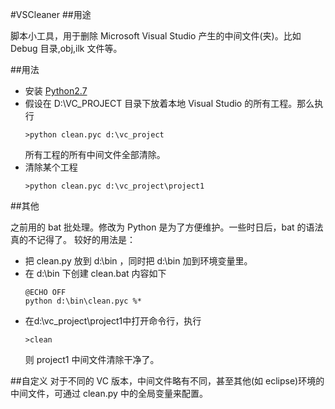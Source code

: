 #VSCleaner
##用途

脚本小工具，用于删除 Microsoft Visual Studio 产生的中间文件(夹)。比如 Debug 目录,obj,ilk 文件等。
  
##用法
* 安装 [Python2.7](http://www.python.org)
* 假设在 D:\VC_PROJECT 目录下放着本地 Visual Studio 的所有工程。那么执行
    ```shell
    >python clean.pyc d:\vc_project
    ```
    所有工程的所有中间文件全部清除。
* 清除某个工程
    ```shell
    >python clean.pyc d:\vc_project\project1
    ```

##其他

之前用的 bat 批处理。修改为 Python 是为了方便维护。一些时日后，bat 的语法真的不记得了。
较好的用法是：

* 把 clean.py 放到 d:\bin ，同时把 d:\bin 加到环境变量里。
* 在 d:\bin 下创建 clean.bat 内容如下
  ```shell
  @ECHO OFF
  python d:\bin\clean.pyc %*
  ```
* 在d:\vc_project\project1中打开命令行，执行
  ```shell
  >clean
  ```
  则 project1 中间文件清除干净了。
    
##自定义
  对于不同的 VC 版本，中间文件略有不同，甚至其他(如 eclipse)环境的中间文件，可通过 clean.py 中的全局变量来配置。
